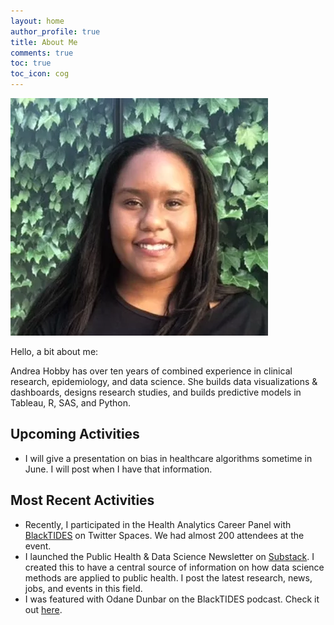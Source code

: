 ```yaml
---
layout: home
author_profile: true
title: About Me
comments: true
toc: true
toc_icon: cog
---
```


![image tooltip here](/images/hoyaahobby_edited.webp)


Hello, a bit about me:


Andrea Hobby has over ten years of combined experience in clinical research, epidemiology, and data science. She builds data visualizations & dashboards, designs research studies, and  builds predictive models in Tableau, R, SAS, and Python.


## Upcoming Activities
- I will give a presentation on bias in healthcare algorithms sometime in June. I will post when I have that information. 

## Most Recent Activities

- Recently, I participated in the Health Analytics Career Panel with [BlackTIDES](https://twitter.com/BlackTIDES1) on Twitter Spaces. We had almost 200 attendees at the event.
- I launched the Public Health & Data Science Newsletter on [Substack](https://publichealthdatascience.substack.com/). I created this to have a central source of information on how data science methods are applied to public health. I post the latest research, news, jobs, and events in this field. 
- I was featured with Odane Dunbar on the BlackTIDES podcast. Check it out [here](https://open.spotify.com/episode/0xuL7yHq1H4EU998q9FnEx).
